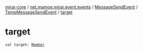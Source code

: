 [mirai-core](../../../index.md) / [net.mamoe.mirai.event.events](../../index.md) / [MessageSendEvent](../index.md) / [TempMessageSendEvent](index.md) / [target](./target.md)

# target

`val target: `[`Member`](../../../net.mamoe.mirai.contact/-member/index.md)